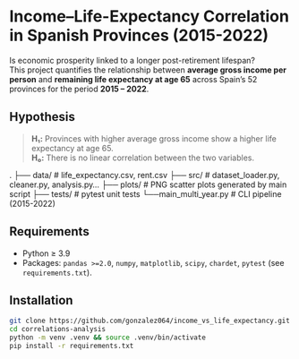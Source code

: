 # Income–Life-Expectancy Correlation in Spanish Provinces (2015-2022)

Is economic prosperity linked to a longer post-retirement lifespan?  
This project quantifies the relationship between **average gross income
per person** and **remaining life expectancy at age 65** across Spain’s
52 provinces for the period **2015 – 2022**.

## Hypothesis
> **H₁:** Provinces with higher average gross income show a higher
> life expectancy at age 65.  
> **H₀:** There is no linear correlation between the two variables.

.
├── data/ # life_expectancy.csv, rent.csv
├── src/ # dataset_loader.py, cleaner.py, analysis.py…
├── plots/ # PNG scatter plots generated by main script
├── tests/ # pytest unit tests
└──main_multi_year.py # CLI pipeline (2015-2022)

## Requirements
* Python ≥ 3.9  
* Packages: `pandas >=2.0`, `numpy`, `matplotlib`, `scipy`, `chardet`,
  `pytest` (see `requirements.txt`).

## Installation
```bash
git clone https://github.com/gonzalez064/income_vs_life_expectancy.git
cd correlations-analysis
python -m venv .venv && source .venv/bin/activate
pip install -r requirements.txt


